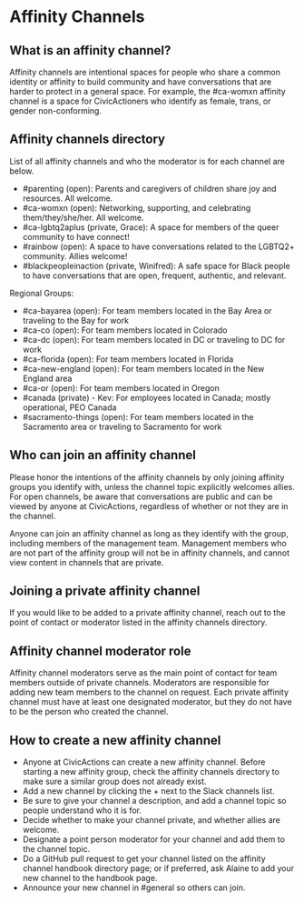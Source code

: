 # Affinity Channels

## What is an affinity channel?

Affinity channels are intentional spaces for people who share a common identity or affinity to build community and have conversations that are harder to protect in a general space. For example, the #ca-womxn affinity channel is a space for CivicActioners who identify as female, trans, or gender non-conforming.

## Affinity channels directory

List of all affinity channels and who the moderator is for each channel are below.

- #parenting (open): Parents and caregivers of children share joy and resources. All welcome.
- #ca-womxn (open): Networking, supporting, and celebrating them/they/she/her. All welcome.
- #ca-lgbtq2aplus (private, Grace): A space for members of the queer community to have connect!
- #rainbow (open): A space to have conversations related to the LGBTQ2+ community. Allies welcome!
- #blackpeopleinaction (private, Winifred): A safe space for Black people to have conversations that are open, frequent, authentic, and relevant.

Regional Groups:

- #ca-bayarea (open): For team members located in the Bay Area or traveling to the Bay for work
- #ca-co (open): For team members located in Colorado
- #ca-dc (open): For team members located in DC or traveling to DC for work
- #ca-florida (open): For team members located in Florida
- #ca-new-england (open): For team members located in the New England area
- #ca-or (open): For team members located in Oregon
- #canada (private) - Kev: For employees located in Canada; mostly operational, PEO Canada
- #sacramento-things (open): For team members located in the Sacramento area or traveling to Sacramento for work

## Who can join an affinity channel

Please honor the intentions of the affinity channels by only joining affinity groups you identify with, unless the channel topic explicitly welcomes allies. For open channels, be aware that conversations are public and can be viewed by anyone at CivicActions, regardless of whether or not they are in the channel.

Anyone can join an affinity channel as long as they identify with the group, including members of the management team. Management members who are not part of the affinity group will not be in affinity channels, and cannot view content in channels that are private.

## Joining a private affinity channel

If you would like to be added to a private affinity channel, reach out to the point of contact or moderator listed in the affinity channels directory.

## Affinity channel moderator role

Affinity channel moderators serve as the main point of contact for team members outside of private channels. Moderators are responsible for adding new team members to the channel on request. Each private affinity channel must have at least one designated moderator, but they do not have to be the person who created the channel.

## How to create a new affinity channel

- Anyone at CivicActions can create a new affinity channel. Before starting a new affinity group, check the affinity channels directory to make sure a similar group does not already exist.
- Add a new channel by clicking the + next to the Slack channels list.
- Be sure to give your channel a description, and add a channel topic so people understand who it is for.
- Decide whether to make your channel private, and whether allies are welcome.
- Designate a point person moderator for your channel and add them to the channel topic.
- Do a GitHub pull request to get your channel listed on the affinity channel handbook directory page; or if preferred, ask Alaine to add your new channel to the handbook page.
- Announce your new channel in #general so others can join.

